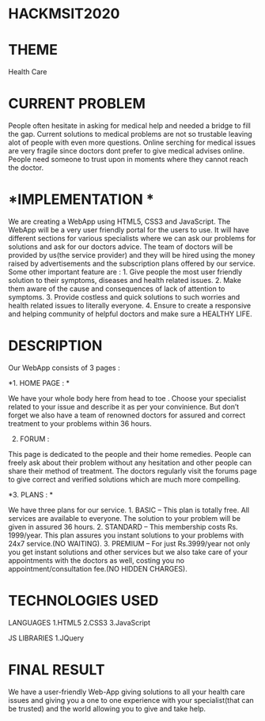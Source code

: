 # HACKMSIT2020

# THEME
Health Care

# CURRENT PROBLEM
People often hesitate in asking for medical help and needed a bridge to fill the gap.
Current solutions to medical problems are not so trustable leaving alot of people with even more questions.
Online serching for medical issues are very fragile since doctors dont prefer to give medical advises online.
People need someone to trust upon in moments where they cannot reach the doctor.

# *IMPLEMENTATION *
We are creating a WebApp using HTML5, CSS3 and JavaScript. The WebApp will be a very user friendly portal for the users to use. It will have different sections for various specialists where we can ask our problems for solutions and ask for our doctors advice. The team of doctors will be provided by us(the service provider) and they will be hired using the money raised by advertisements and the subscription plans offered by our service. Some other important feature are : 1. Give people the most user friendly solution to their symptoms, diseases and health related issues. 2. Make them aware of the cause and consequences of lack of attention to symptoms. 3. Provide costless and quick solutions to such worries and health related issues to literally everyone. 4. Ensure to create a responsive and helping community of helpful doctors and make sure a HEALTHY LIFE.

# DESCRIPTION
Our WebApp consists of 3 pages :

*1. HOME PAGE : *

We have your whole body here from head to toe . Choose your specialist related to your issue and describe it as per your convinience. But don’t forget we also have a team of renowned doctors for assured and correct treatment to your problems within 36 hours.

2. FORUM :

This page is dedicated to the people and their home remedies. People can freely ask about their problem without any hesitation and other people can share their method of treatment. The doctors regularly visit the forums page to give correct and verified solutions which are much more compelling.

*3. PLANS : *

We have three plans for our service. 1. BASIC – This plan is totally free. All services are available to everyone. The solution to your problem will be given in assured 36 hours. 2. STANDARD – This membership costs Rs. 1999/year. This plan assures you instant solutions to your problems with 24x7 service.(NO WAITING). 3. PREMIUM – For just Rs.3999/year not only you get instant solutions and other services but we also take care of your appointments with the doctors as well, costing you no appointment/consultation fee.(NO HIDDEN CHARGES).

# TECHNOLOGIES USED
LANGUAGES
1.HTML5
2.CSS3
3.JavaScript

JS LIBRARIES
1.JQuery

# FINAL RESULT
We have a user-friendly Web-App giving solutions to all your health care issues and giving you a one to one experience with your specialist(that can be trusted) and the world allowing you to give and take help.
